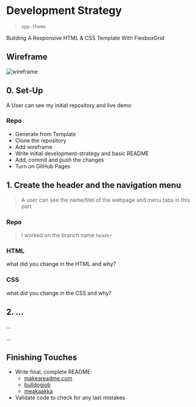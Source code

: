 # Development Strategy

> `app-theme`

Building A Responsive HTML & CSS Template With FlexboxGrid

## Wireframe

<!-- include a wireframe for your project in this repository, and display it here -->
<!-- wireframe.cc is a good site for getting started with wireframes -->
![wireframe]()

## 0. Set-Up

A User can see my initial repository and live demo

### Repo

- Generate from Template
- Clone the repository
- Add wireframe
- Write initial development-strategy and basic README
- Add, commit and push the changes
- Turn on GitHub Pages

## 1. Create the header and the navigation menu

> A user can see the name/titel of the webpage and menu tabs in this part

### Repo

> I worked on the branch name `header`

### HTML

what did you change in the HTML and why?

### CSS

what did you change in the CSS and why?

## 2. ...

...

...

## Finishing Touches

- Write final, complete README:
  - [makeareadme.com](https://www.makeareadme.com/)
  - [bulldogjob](https://bulldogjob.com/news/449-how-to-write-a-good-readme-for-your-github-project)
  - [meakaakka](https://medium.com/@meakaakka/a-beginners-guide-to-writing-a-kickass-readme-7ac01da88ab3)
- Validate code to check for any last mistakes
